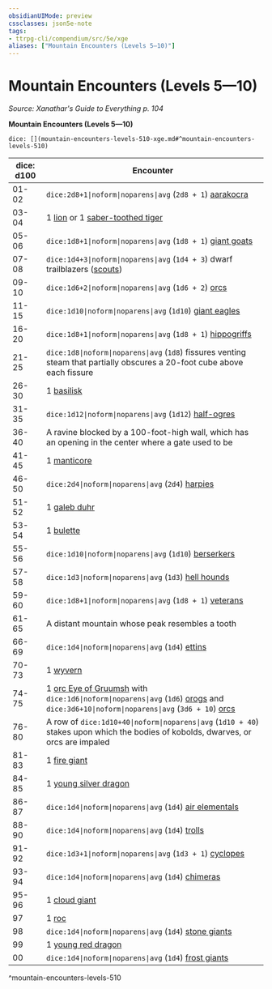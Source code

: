 ```yaml
---
obsidianUIMode: preview
cssclasses: json5e-note
tags:
- ttrpg-cli/compendium/src/5e/xge
aliases: ["Mountain Encounters (Levels 5—10)"]
---
```

# Mountain Encounters (Levels 5—10)
*Source: Xanathar's Guide to Everything p. 104* 

**Mountain Encounters (Levels 5—10)**

`dice: [](mountain-encounters-levels-510-xge.md#^mountain-encounters-levels-510)`

| dice: d100 | Encounter |
|------------|-----------|
| 01-02 | `dice:2d8+1\|noform\|noparens\|avg` (`2d8 + 1`) [aarakocra](3-Mechanics/CLI/bestiary/humanoid/aarakocra.md) |
| 03-04 | 1 [lion](3-Mechanics/CLI/bestiary/beast/lion.md) or 1 [saber-toothed tiger](3-Mechanics/CLI/bestiary/beast/saber-toothed-tiger.md) |
| 05-06 | `dice:1d8+1\|noform\|noparens\|avg` (`1d8 + 1`) [giant goats](3-Mechanics/CLI/bestiary/beast/giant-goat.md) |
| 07-08 | `dice:1d4+3\|noform\|noparens\|avg` (`1d4 + 3`) dwarf trailblazers ([scouts](3-Mechanics/CLI/bestiary/humanoid/scout.md)) |
| 09-10 | `dice:1d6+2\|noform\|noparens\|avg` (`1d6 + 2`) [orcs](3-Mechanics/CLI/bestiary/humanoid/orc.md) |
| 11-15 | `dice:1d10\|noform\|noparens\|avg` (`1d10`) [giant eagles](3-Mechanics/CLI/bestiary/beast/giant-eagle.md) |
| 16-20 | `dice:1d8+1\|noform\|noparens\|avg` (`1d8 + 1`) [hippogriffs](3-Mechanics/CLI/bestiary/monstrosity/hippogriff.md) |
| 21-25 | `dice:1d8\|noform\|noparens\|avg` (`1d8`) fissures venting steam that partially obscures a 20-foot cube above each fissure |
| 26-30 | 1 [basilisk](3-Mechanics/CLI/bestiary/monstrosity/basilisk.md) |
| 31-35 | `dice:1d12\|noform\|noparens\|avg` (`1d12`) [half-ogres](3-Mechanics/CLI/bestiary/giant/half-ogre-ogrillon.md) |
| 36-40 | A ravine blocked by a 100-foot-high wall, which has an opening in the center where a gate used to be |
| 41-45 | 1 [manticore](3-Mechanics/CLI/bestiary/monstrosity/manticore.md) |
| 46-50 | `dice:2d4\|noform\|noparens\|avg` (`2d4`) [harpies](3-Mechanics/CLI/bestiary/monstrosity/harpy.md) |
| 51-52 | 1 [galeb duhr](3-Mechanics/CLI/bestiary/elemental/galeb-duhr.md) |
| 53-54 | 1 [bulette](3-Mechanics/CLI/bestiary/monstrosity/bulette.md) |
| 55-56 | `dice:1d10\|noform\|noparens\|avg` (`1d10`) [berserkers](3-Mechanics/CLI/bestiary/humanoid/berserker.md) |
| 57-58 | `dice:1d3\|noform\|noparens\|avg` (`1d3`) [hell hounds](3-Mechanics/CLI/bestiary/fiend/hell-hound.md) |
| 59-60 | `dice:1d8+1\|noform\|noparens\|avg` (`1d8 + 1`) [veterans](3-Mechanics/CLI/bestiary/humanoid/veteran.md) |
| 61-65 | A distant mountain whose peak resembles a tooth |
| 66-69 | `dice:1d4\|noform\|noparens\|avg` (`1d4`) [ettins](3-Mechanics/CLI/bestiary/giant/ettin.md) |
| 70-73 | 1 [wyvern](3-Mechanics/CLI/bestiary/dragon/wyvern.md) |
| 74-75 | 1 [orc Eye of Gruumsh](3-Mechanics/CLI/bestiary/humanoid/orc-eye-of-gruumsh.md) with `dice:1d6\|noform\|noparens\|avg` (`1d6`) [orogs](3-Mechanics/CLI/bestiary/humanoid/orog.md) and `dice:3d6+10\|noform\|noparens\|avg` (`3d6 + 10`) [orcs](3-Mechanics/CLI/bestiary/humanoid/orc.md) |
| 76-80 | A row of `dice:1d10+40\|noform\|noparens\|avg` (`1d10 + 40`) stakes upon which the bodies of kobolds, dwarves, or orcs are impaled |
| 81-83 | 1 [fire giant](3-Mechanics/CLI/bestiary/giant/fire-giant.md) |
| 84-85 | 1 [young silver dragon](3-Mechanics/CLI/bestiary/dragon/young-silver-dragon.md) |
| 86-87 | `dice:1d4\|noform\|noparens\|avg` (`1d4`) [air elementals](3-Mechanics/CLI/bestiary/elemental/air-elemental.md) |
| 88-90 | `dice:1d4\|noform\|noparens\|avg` (`1d4`) [trolls](3-Mechanics/CLI/bestiary/giant/troll.md) |
| 91-92 | `dice:1d3+1\|noform\|noparens\|avg` (`1d3 + 1`) [cyclopes](3-Mechanics/CLI/bestiary/giant/cyclops.md) |
| 93-94 | `dice:1d4\|noform\|noparens\|avg` (`1d4`) [chimeras](3-Mechanics/CLI/bestiary/monstrosity/chimera.md) |
| 95-96 | 1 [cloud giant](3-Mechanics/CLI/bestiary/giant/cloud-giant.md) |
| 97 | 1 [roc](3-Mechanics/CLI/bestiary/monstrosity/roc.md) |
| 98 | `dice:1d4\|noform\|noparens\|avg` (`1d4`) [stone giants](3-Mechanics/CLI/bestiary/giant/stone-giant.md) |
| 99 | 1 [young red dragon](3-Mechanics/CLI/bestiary/dragon/young-red-dragon.md) |
| 00 | `dice:1d4\|noform\|noparens\|avg` (`1d4`) [frost giants](3-Mechanics/CLI/bestiary/giant/frost-giant.md) |
^mountain-encounters-levels-510